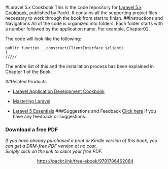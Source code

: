 #Laravel 5.x Cookbook
This is the code repository for [Laravel 5.x Cookbook](https://www.packtpub.com/web-development/laravel-5x-cookbook?utm_source=github&utm_medium=repository&utm_campaign=9781786462084), published by Packt. It contains all the supporting project files necessary to work through the book from start to finish.
##Instructions and Navigations
All of the code is organized into folders. Each folder starts with a number followed by the application name. For example, Chapter02.



The code will look like the following:
```
public function __construct(ClientInterface $client)
{
/////
```

The entire list of this and the installation process has been explained in Chapter 1 of 
the Book.

##Related Products
* [Laravel Application Development Cookbook](https://www.packtpub.com/web-development/laravel-application-development-cookbook?utm_source=github&utm_medium=repository&utm_campaign=9781782162827)

* [Mastering Laravel](https://www.packtpub.com/web-development/mastering-laravel?utm_source=github&utm_medium=repository&utm_campaign=9781785285028)

* [Laravel 5 Essentials](https://www.packtpub.com/web-development/laravel-5-essentials?utm_source=github&utm_medium=repository&utm_campaign=9781785283017)
###Suggestions and Feedback
[Click here](https://docs.google.com/forms/d/e/1FAIpQLSe5qwunkGf6PUvzPirPDtuy1Du5Rlzew23UBp2S-P3wB-GcwQ/viewform) if you have any feedback or suggestions.
### Download a free PDF

 <i>If you have already purchased a print or Kindle version of this book, you can get a DRM-free PDF version at no cost.<br>Simply click on the link to claim your free PDF.</i>
<p align="center"> <a href="https://packt.link/free-ebook/9781786462084">https://packt.link/free-ebook/9781786462084 </a> </p>